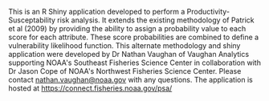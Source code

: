 This is an R Shiny application developed to perform a Productivity-Susceptability risk analysis.  It extends the existing methodology of Patrick et al (2009) by providing the ability to assign a probability value to each score for each attribute. These score probabilities are combined to define a vulnerability likelihood function. This alternate methodology and shiny application were developed by Dr Nathan Vaughan of Vaughan Analytics supporting NOAA's Southeast Fisheries Science Center in collaboration with Dr Jason Cope of NOAA's Northwest Fisheries Science Center. Please contact nathan.vaughan@noaa.gov with any questions. The application is hosted at https://connect.fisheries.noaa.gov/psa/
